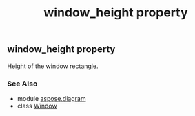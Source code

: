 ﻿---
title: window_height property
second_title: Aspose.Diagram for Python via .NET API References
description: 
type: docs
weight: 280
url: /python-net/aspose.diagram/window/window_height/
is_root: false
---

## window_height property


Height of the window rectangle.

### See Also
* module [aspose.diagram](../../)
* class [Window](/diagram/python-net/aspose.diagram/window)

